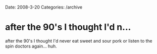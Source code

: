 Date: 2008-3-20
Categories: /archive

# after the 90's I thought I'd n...

after the 90's I thought I'd never eat sweet and sour pork or listen to the spin doctors again... huh.
